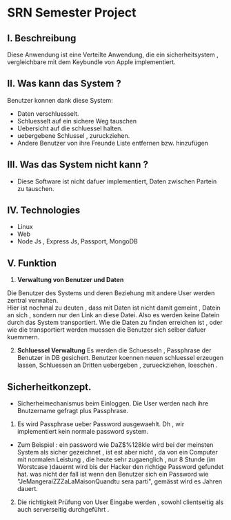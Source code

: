 
# SRN Semester Project 


## I. Beschreibung

Diese Anwendung ist eine Verteilte Anwendung, die ein sicherheitsystem , 
      vergleichbare mit dem Keybundle von Apple implementiert. 


## II. Was kann das System ? 
Benutzer konnen dank diese System: <br />

* Daten verschluesselt. 
* Schluesselt auf ein sichere Weg tauschen 
* Uebersicht auf die schluessel halten.
* uebergebene Schlussel , zuruckziehen. 
* Andere Benutzer von ihre Freunde Liste entfernen bzw. hinzufügen

## III. Was das System nicht kann ? 

* Diese Software ist nicht dafuer implementiert, Daten zwischen Partein zu 
      tauschen. 

## IV. Technologies 

* Linux
* Web 
* Node Js , Express Js, Passport, MongoDB 


## V. Funktion 
1. **Verwaltung von Benutzer und Daten** <br />

Die Benutzer des Systems und deren Beziehung mit andere User 
werden zentral verwalten. <br />
Hier ist nochmal zu deuten , dass mit Daten ist nicht damit gemeint , Datein 
an sich , sondern nur den Link an diese Datei. Also es werden keine 
Datein durch das System transportiert. Wie die Daten zu finden erreichen ist
, oder wie die transportiert werden muessen die Benutzer sich selber dafuer
kuemmern. 

2. **Schluessel Verwaltung** 
Es werden die Schuesseln , Passphrase der Benutzer in DB gesichert. 
Benutzer koennen neuen schluessel erzeugen lassen, Schluessen an Dritten 
uebergeben , zurueckziehen, loeschen . 


## Sicherheitkonzept. 

* Sicherheimechanismus beim Einloggen. 
Die User werden nach ihre Bnutzername gefragt plus Passphrase. 

1. Es wird Passphrase ueber Password ausgewaehlt. Dh , wir implementiert 
   kein normale password system. 
* Zum Beispiel : ein password wie DaZ$%128kle wird bei der meinsten System als sicher 
gezeichnet , ist est aber nicht , da von ein Computer mit normalen Leistung , die heute 
sehr zugaenglich , nur 8 Stunde (im Worstcase )dauernt wird bis der Hacker den richtige Password 
gefundet hat. was nicht der fall ist wenn den Benutzer sich ein Password wie "JeMangeraiZZZaLaMaisonQuandtu sera parti", 
gemässt wird es Jahren dauert. 

2. Die richtigkeit Prüfung von User Eingabe werden , sowohl clientseitig als auch serverseitig durchgeführt . 







